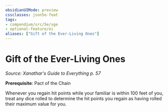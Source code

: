 ```yaml
---
obsidianUIMode: preview
cssclasses: json5e-feat
tags:
- compendium/src/5e/xge
- optional-feature/ei
aliases: ["Gift of the Ever-Living Ones"]
---
```

# Gift of the Ever-Living Ones
*Source: Xanathar's Guide to Everything p. 57*  

**Prerequisite**: Pact of the Chain

Whenever you regain hit points while your familiar is within 100 feet of you, treat any dice rolled to determine the hit points you regain as having rolled their maximum value for you.